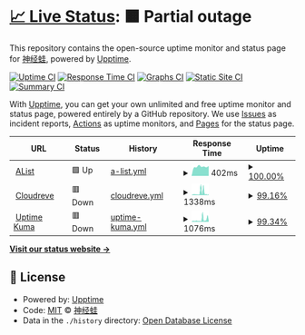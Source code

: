 # [📈 Live Status](https://gopcn.github.io/upptime): <!--live status--> **🟧 Partial outage**

This repository contains the open-source uptime monitor and status page for [神经蛙](https://gopcn.github.io/upptime), powered by [Upptime](https://github.com/upptime/upptime).

[![Uptime CI](https://github.com/gopcn/upptime/workflows/Uptime%20CI/badge.svg)](https://github.com/gopcn/upptime/actions?query=workflow%3A%22Uptime+CI%22)
[![Response Time CI](https://github.com/gopcn/upptime/workflows/Response%20Time%20CI/badge.svg)](https://github.com/gopcn/upptime/actions?query=workflow%3A%22Response+Time+CI%22)
[![Graphs CI](https://github.com/gopcn/upptime/workflows/Graphs%20CI/badge.svg)](https://github.com/gopcn/upptime/actions?query=workflow%3A%22Graphs+CI%22)
[![Static Site CI](https://github.com/gopcn/upptime/workflows/Static%20Site%20CI/badge.svg)](https://github.com/gopcn/upptime/actions?query=workflow%3A%22Static+Site+CI%22)
[![Summary CI](https://github.com/gopcn/upptime/workflows/Summary%20CI/badge.svg)](https://github.com/gopcn/upptime/actions?query=workflow%3A%22Summary+CI%22)

With [Upptime](https://upptime.js.org), you can get your own unlimited and free uptime monitor and status page, powered entirely by a GitHub repository. We use [Issues](https://github.com/gopcn/upptime/issues) as incident reports, [Actions](https://github.com/gopcn/upptime/actions) as uptime monitors, and [Pages](https://gopcn.github.io/upptime) for the status page.

<!--start: status pages-->
<!-- This summary is generated by Upptime (https://github.com/upptime/upptime) -->
<!-- Do not edit this manually, your changes will be overwritten -->
<!-- prettier-ignore -->
| URL | Status | History | Response Time | Uptime |
| --- | ------ | ------- | ------------- | ------ |
| <img alt="" src="https://icons.duckduckgo.com/ip3/a.gopcn.repl.co.ico" height="13"> [AList](https://a.gopcn.repl.co) | 🟩 Up | [a-list.yml](https://github.com/gopcn/upptime/commits/HEAD/history/a-list.yml) | <details><summary><img alt="Response time graph" src="./graphs/a-list/response-time-week.png" height="20"> 402ms</summary><br><a href="https://gopcn.github.io/upptime/history/a-list"><img alt="Response time 1957" src="https://img.shields.io/endpoint?url=https%3A%2F%2Fraw.githubusercontent.com%2Fgopcn%2Fupptime%2FHEAD%2Fapi%2Fa-list%2Fresponse-time.json"></a><br><a href="https://gopcn.github.io/upptime/history/a-list"><img alt="24-hour response time 424" src="https://img.shields.io/endpoint?url=https%3A%2F%2Fraw.githubusercontent.com%2Fgopcn%2Fupptime%2FHEAD%2Fapi%2Fa-list%2Fresponse-time-day.json"></a><br><a href="https://gopcn.github.io/upptime/history/a-list"><img alt="7-day response time 402" src="https://img.shields.io/endpoint?url=https%3A%2F%2Fraw.githubusercontent.com%2Fgopcn%2Fupptime%2FHEAD%2Fapi%2Fa-list%2Fresponse-time-week.json"></a><br><a href="https://gopcn.github.io/upptime/history/a-list"><img alt="30-day response time 564" src="https://img.shields.io/endpoint?url=https%3A%2F%2Fraw.githubusercontent.com%2Fgopcn%2Fupptime%2FHEAD%2Fapi%2Fa-list%2Fresponse-time-month.json"></a><br><a href="https://gopcn.github.io/upptime/history/a-list"><img alt="1-year response time 1957" src="https://img.shields.io/endpoint?url=https%3A%2F%2Fraw.githubusercontent.com%2Fgopcn%2Fupptime%2FHEAD%2Fapi%2Fa-list%2Fresponse-time-year.json"></a></details> | <details><summary><a href="https://gopcn.github.io/upptime/history/a-list">100.00%</a></summary><a href="https://gopcn.github.io/upptime/history/a-list"><img alt="All-time uptime 98.48%" src="https://img.shields.io/endpoint?url=https%3A%2F%2Fraw.githubusercontent.com%2Fgopcn%2Fupptime%2FHEAD%2Fapi%2Fa-list%2Fuptime.json"></a><br><a href="https://gopcn.github.io/upptime/history/a-list"><img alt="24-hour uptime 100.00%" src="https://img.shields.io/endpoint?url=https%3A%2F%2Fraw.githubusercontent.com%2Fgopcn%2Fupptime%2FHEAD%2Fapi%2Fa-list%2Fuptime-day.json"></a><br><a href="https://gopcn.github.io/upptime/history/a-list"><img alt="7-day uptime 100.00%" src="https://img.shields.io/endpoint?url=https%3A%2F%2Fraw.githubusercontent.com%2Fgopcn%2Fupptime%2FHEAD%2Fapi%2Fa-list%2Fuptime-week.json"></a><br><a href="https://gopcn.github.io/upptime/history/a-list"><img alt="30-day uptime 100.00%" src="https://img.shields.io/endpoint?url=https%3A%2F%2Fraw.githubusercontent.com%2Fgopcn%2Fupptime%2FHEAD%2Fapi%2Fa-list%2Fuptime-month.json"></a><br><a href="https://gopcn.github.io/upptime/history/a-list"><img alt="1-year uptime 98.48%" src="https://img.shields.io/endpoint?url=https%3A%2F%2Fraw.githubusercontent.com%2Fgopcn%2Fupptime%2FHEAD%2Fapi%2Fa-list%2Fuptime-year.json"></a></details>
| <img alt="" src="https://icons.duckduckgo.com/ip3/c.sdufe.repl.co.ico" height="13"> [Cloudreve](https://c.sdufe.repl.co) | 🟥 Down | [cloudreve.yml](https://github.com/gopcn/upptime/commits/HEAD/history/cloudreve.yml) | <details><summary><img alt="Response time graph" src="./graphs/cloudreve/response-time-week.png" height="20"> 1338ms</summary><br><a href="https://gopcn.github.io/upptime/history/cloudreve"><img alt="Response time 1261" src="https://img.shields.io/endpoint?url=https%3A%2F%2Fraw.githubusercontent.com%2Fgopcn%2Fupptime%2FHEAD%2Fapi%2Fcloudreve%2Fresponse-time.json"></a><br><a href="https://gopcn.github.io/upptime/history/cloudreve"><img alt="24-hour response time 582" src="https://img.shields.io/endpoint?url=https%3A%2F%2Fraw.githubusercontent.com%2Fgopcn%2Fupptime%2FHEAD%2Fapi%2Fcloudreve%2Fresponse-time-day.json"></a><br><a href="https://gopcn.github.io/upptime/history/cloudreve"><img alt="7-day response time 1338" src="https://img.shields.io/endpoint?url=https%3A%2F%2Fraw.githubusercontent.com%2Fgopcn%2Fupptime%2FHEAD%2Fapi%2Fcloudreve%2Fresponse-time-week.json"></a><br><a href="https://gopcn.github.io/upptime/history/cloudreve"><img alt="30-day response time 721" src="https://img.shields.io/endpoint?url=https%3A%2F%2Fraw.githubusercontent.com%2Fgopcn%2Fupptime%2FHEAD%2Fapi%2Fcloudreve%2Fresponse-time-month.json"></a><br><a href="https://gopcn.github.io/upptime/history/cloudreve"><img alt="1-year response time 1261" src="https://img.shields.io/endpoint?url=https%3A%2F%2Fraw.githubusercontent.com%2Fgopcn%2Fupptime%2FHEAD%2Fapi%2Fcloudreve%2Fresponse-time-year.json"></a></details> | <details><summary><a href="https://gopcn.github.io/upptime/history/cloudreve">99.16%</a></summary><a href="https://gopcn.github.io/upptime/history/cloudreve"><img alt="All-time uptime 99.73%" src="https://img.shields.io/endpoint?url=https%3A%2F%2Fraw.githubusercontent.com%2Fgopcn%2Fupptime%2FHEAD%2Fapi%2Fcloudreve%2Fuptime.json"></a><br><a href="https://gopcn.github.io/upptime/history/cloudreve"><img alt="24-hour uptime 99.95%" src="https://img.shields.io/endpoint?url=https%3A%2F%2Fraw.githubusercontent.com%2Fgopcn%2Fupptime%2FHEAD%2Fapi%2Fcloudreve%2Fuptime-day.json"></a><br><a href="https://gopcn.github.io/upptime/history/cloudreve"><img alt="7-day uptime 99.16%" src="https://img.shields.io/endpoint?url=https%3A%2F%2Fraw.githubusercontent.com%2Fgopcn%2Fupptime%2FHEAD%2Fapi%2Fcloudreve%2Fuptime-week.json"></a><br><a href="https://gopcn.github.io/upptime/history/cloudreve"><img alt="30-day uptime 99.61%" src="https://img.shields.io/endpoint?url=https%3A%2F%2Fraw.githubusercontent.com%2Fgopcn%2Fupptime%2FHEAD%2Fapi%2Fcloudreve%2Fuptime-month.json"></a><br><a href="https://gopcn.github.io/upptime/history/cloudreve"><img alt="1-year uptime 99.73%" src="https://img.shields.io/endpoint?url=https%3A%2F%2Fraw.githubusercontent.com%2Fgopcn%2Fupptime%2FHEAD%2Fapi%2Fcloudreve%2Fuptime-year.json"></a></details>
| <img alt="" src="https://icons.duckduckgo.com/ip3/u.sdufe.repl.co.ico" height="13"> [Uptime Kuma](https://u.sdufe.repl.co) | 🟥 Down | [uptime-kuma.yml](https://github.com/gopcn/upptime/commits/HEAD/history/uptime-kuma.yml) | <details><summary><img alt="Response time graph" src="./graphs/uptime-kuma/response-time-week.png" height="20"> 1076ms</summary><br><a href="https://gopcn.github.io/upptime/history/uptime-kuma"><img alt="Response time 748" src="https://img.shields.io/endpoint?url=https%3A%2F%2Fraw.githubusercontent.com%2Fgopcn%2Fupptime%2FHEAD%2Fapi%2Fuptime-kuma%2Fresponse-time.json"></a><br><a href="https://gopcn.github.io/upptime/history/uptime-kuma"><img alt="24-hour response time 657" src="https://img.shields.io/endpoint?url=https%3A%2F%2Fraw.githubusercontent.com%2Fgopcn%2Fupptime%2FHEAD%2Fapi%2Fuptime-kuma%2Fresponse-time-day.json"></a><br><a href="https://gopcn.github.io/upptime/history/uptime-kuma"><img alt="7-day response time 1076" src="https://img.shields.io/endpoint?url=https%3A%2F%2Fraw.githubusercontent.com%2Fgopcn%2Fupptime%2FHEAD%2Fapi%2Fuptime-kuma%2Fresponse-time-week.json"></a><br><a href="https://gopcn.github.io/upptime/history/uptime-kuma"><img alt="30-day response time 662" src="https://img.shields.io/endpoint?url=https%3A%2F%2Fraw.githubusercontent.com%2Fgopcn%2Fupptime%2FHEAD%2Fapi%2Fuptime-kuma%2Fresponse-time-month.json"></a><br><a href="https://gopcn.github.io/upptime/history/uptime-kuma"><img alt="1-year response time 748" src="https://img.shields.io/endpoint?url=https%3A%2F%2Fraw.githubusercontent.com%2Fgopcn%2Fupptime%2FHEAD%2Fapi%2Fuptime-kuma%2Fresponse-time-year.json"></a></details> | <details><summary><a href="https://gopcn.github.io/upptime/history/uptime-kuma">99.34%</a></summary><a href="https://gopcn.github.io/upptime/history/uptime-kuma"><img alt="All-time uptime 99.74%" src="https://img.shields.io/endpoint?url=https%3A%2F%2Fraw.githubusercontent.com%2Fgopcn%2Fupptime%2FHEAD%2Fapi%2Fuptime-kuma%2Fuptime.json"></a><br><a href="https://gopcn.github.io/upptime/history/uptime-kuma"><img alt="24-hour uptime 100.00%" src="https://img.shields.io/endpoint?url=https%3A%2F%2Fraw.githubusercontent.com%2Fgopcn%2Fupptime%2FHEAD%2Fapi%2Fuptime-kuma%2Fuptime-day.json"></a><br><a href="https://gopcn.github.io/upptime/history/uptime-kuma"><img alt="7-day uptime 99.34%" src="https://img.shields.io/endpoint?url=https%3A%2F%2Fraw.githubusercontent.com%2Fgopcn%2Fupptime%2FHEAD%2Fapi%2Fuptime-kuma%2Fuptime-week.json"></a><br><a href="https://gopcn.github.io/upptime/history/uptime-kuma"><img alt="30-day uptime 99.65%" src="https://img.shields.io/endpoint?url=https%3A%2F%2Fraw.githubusercontent.com%2Fgopcn%2Fupptime%2FHEAD%2Fapi%2Fuptime-kuma%2Fuptime-month.json"></a><br><a href="https://gopcn.github.io/upptime/history/uptime-kuma"><img alt="1-year uptime 99.74%" src="https://img.shields.io/endpoint?url=https%3A%2F%2Fraw.githubusercontent.com%2Fgopcn%2Fupptime%2FHEAD%2Fapi%2Fuptime-kuma%2Fuptime-year.json"></a></details>

<!--end: status pages-->

[**Visit our status website →**](https://gopcn.github.io/upptime)

## 📄 License

- Powered by: [Upptime](https://github.com/upptime/upptime)
- Code: [MIT](./LICENSE) © [神经蛙](https://gopcn.github.io/upptime)
- Data in the `./history` directory: [Open Database License](https://opendatacommons.org/licenses/odbl/1-0/)
